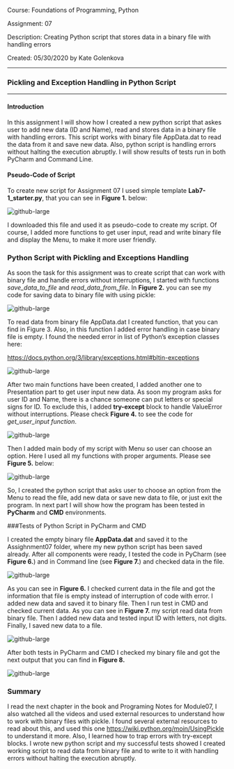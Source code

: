 Course:	Foundations of Programming, Python

Assignment:	07

Description:	Creating Python script that stores data in a binary file with handling errors

Created: 	05/30/2020 by Kate Golenkova

__________________________________________________________________________________________________________________________________________
### Pickling and Exception Handling in Python Script
__________________________________________________________________________________________________________________________________________

#### Introduction

In this assignment I will show how I created a new python script that askes user to add new data (ID and Name), read and stores data in a binary file with handling errors. This script works with binary file AppData.dat to read the data from it and save new data. Also, python script is handling errors without halting the execution abruptly. I will show results of tests run in both PyCharm and Command Line.

#### Pseudo-Code of Script

To create new script for Assignment 07 I used simple template **Lab7-1_starter.py**, that you can see in **Figure 1.** below:

![github-large](https://user-images.githubusercontent.com/65504869/83341245-18050e00-a296-11ea-99fd-0aa9b9b5b004.png)

I downloaded this file and used it as pseudo-code to create my script. Of course, I added more functions to get user input, read and write binary file and display the Menu, to make it more user friendly. 

### Python Script with Pickling and Exceptions Handling

As soon the task for this assignment was to create script that can work with binary file and handle errors without interruptions, I started with functions *save_data_to_file* and *read_data_from_file*. In **Figure 2.** you can see my code for saving data to binary file with using pickle:

![github-large](https://user-images.githubusercontent.com/65504869/83341256-3539dc80-a296-11ea-8256-83a680d2892b.png)

To read data from binary file AppData.dat I created function, that you can find in Figure 3. Also, in this function I added error handling in case binary file is empty. I found the needed error in list of Python’s exception classes here:

https://docs.python.org/3/library/exceptions.html#bltin-exceptions

![github-large](https://user-images.githubusercontent.com/65504869/83341262-497dd980-a296-11ea-9a7e-b49358e701fc.png)

After two main functions have been created, I added another one to Presentation part to get user input new data. As soon my program asks for user ID and Name, there is a chance someone can put letters or special signs for ID. To exclude this, I added **try-except** block to handle ValueError without interruptions. Please check **Figure 4.** to see the code for *get_user_input function*.

![github-large](https://user-images.githubusercontent.com/65504869/83341269-58fd2280-a296-11ea-9498-97d857a6aeac.png)

Then I added main body of my script with Menu so user can choose an option. Here I used all my functions with proper arguments. Please see **Figure 5.** below:

![github-large](https://user-images.githubusercontent.com/65504869/83341271-64e8e480-a296-11ea-850c-7e2886c2608c.png)

So, I created the python script that asks user to choose an option from the Menu to read the file, add new data or save new data to file, or just exit the program. In next part I will show how the program has been tested in **PyCharm** and **CMD** environments.

###Tests of Python Script in PyCharm and CMD

I created the empty binary file **AppData.dat** and saved it to the Assighnment07 folder, where my new python script has been saved already. After all components were ready, I tested the code in PyCharm (see **Figure 6.**) and in Command line (see **Figure 7.**) and checked data in the file.

![github-large](https://user-images.githubusercontent.com/65504869/83341277-70d4a680-a296-11ea-96ed-fbb7a7f09261.png)

As you can see in **Figure 6.** I checked current data in the file and got the information that file is empty instead of interruption of code with error. I added new data and saved it to binary file. Then I run test in CMD and checked current data. As you can see in **Figure 7.** my script read data from binary file. Then I added new data and tested input ID with letters, not digits. Finally, I saved new data to a file.

![github-large](https://user-images.githubusercontent.com/65504869/83341285-82b64980-a296-11ea-8fbd-d3fd9ed232e8.png)

After both tests in PyCharm and CMD I checked my binary file and got the next output that you can find in **Figure 8.**

![github-large](https://user-images.githubusercontent.com/65504869/83341287-906bcf00-a296-11ea-8935-e7997c26eb4f.png)

### Summary

I read the next chapter in the book and Programing Notes for Module07, I also watched all the videos and used external resources to understand how to work with binary files with pickle. I found several external resources to read about this, and used this one https://wiki.python.org/moin/UsingPickle to understand it more. Also, I learned how to trap errors with try-except blocks.  I wrote new python script and my successful tests showed I created working script to read data from binary file and to write to it with handling errors without halting the execution abruptly.








